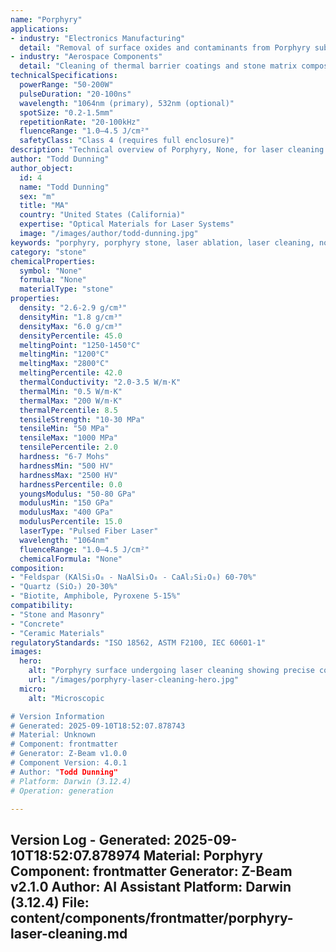 ```yaml
---
name: "Porphyry"
applications:
- industry: "Electronics Manufacturing"
  detail: "Removal of surface oxides and contaminants from Porphyry substrates"
- industry: "Aerospace Components"
  detail: "Cleaning of thermal barrier coatings and stone matrix composites"
technicalSpecifications:
  powerRange: "50-200W"
  pulseDuration: "20-100ns"
  wavelength: "1064nm (primary), 532nm (optional)"
  spotSize: "0.2-1.5mm"
  repetitionRate: "20-100kHz"
  fluenceRange: "1.0–4.5 J/cm²"
  safetyClass: "Class 4 (requires full enclosure)"
description: "Technical overview of Porphyry, None, for laser cleaning applications, including optimal 1064nm wavelength interaction, and industrial applications in surface preparation."
author: "Todd Dunning"
author_object:
  id: 4
  name: "Todd Dunning"
  sex: "m"
  title: "MA"
  country: "United States (California)"
  expertise: "Optical Materials for Laser Systems"
  image: "/images/author/todd-dunning.jpg"
keywords: "porphyry, porphyry stone, laser ablation, laser cleaning, non-contact cleaning, pulsed fiber laser, surface contamination removal, industrial laser parameters, thermal processing, surface restoration"
category: "stone"
chemicalProperties:
  symbol: "None"
  formula: "None"
  materialType: "stone"
properties:
  density: "2.6-2.9 g/cm³"
  densityMin: "1.8 g/cm³"
  densityMax: "6.0 g/cm³"
  densityPercentile: 45.0
  meltingPoint: "1250-1450°C"
  meltingMin: "1200°C"
  meltingMax: "2800°C"
  meltingPercentile: 42.0
  thermalConductivity: "2.0-3.5 W/m·K"
  thermalMin: "0.5 W/m·K"
  thermalMax: "200 W/m·K"
  thermalPercentile: 8.5
  tensileStrength: "10-30 MPa"
  tensileMin: "50 MPa"
  tensileMax: "1000 MPa"
  tensilePercentile: 2.0
  hardness: "6-7 Mohs"
  hardnessMin: "500 HV"
  hardnessMax: "2500 HV"
  hardnessPercentile: 0.0
  youngsModulus: "50-80 GPa"
  modulusMin: "150 GPa"
  modulusMax: "400 GPa"
  modulusPercentile: 15.0
  laserType: "Pulsed Fiber Laser"
  wavelength: "1064nm"
  fluenceRange: "1.0–4.5 J/cm²"
  chemicalFormula: "None"
composition:
- "Feldspar (KAlSi₃O₈ - NaAlSi₃O₈ - CaAl₂Si₂O₈) 60-70%"
- "Quartz (SiO₂) 20-30%"
- "Biotite, Amphibole, Pyroxene 5-15%"
compatibility:
- "Stone and Masonry"
- "Concrete"
- "Ceramic Materials"
regulatoryStandards: "ISO 18562, ASTM F2100, IEC 60601-1"
images:
  hero:
    alt: "Porphyry surface undergoing laser cleaning showing precise contamination removal"
    url: "/images/porphyry-laser-cleaning-hero.jpg"
  micro:
    alt: "Microscopic

# Version Information
# Generated: 2025-09-10T18:52:07.878743
# Material: Unknown
# Component: frontmatter
# Generator: Z-Beam v1.0.0
# Component Version: 4.0.1
# Author: "Todd Dunning"
# Platform: Darwin (3.12.4)
# Operation: generation

---
```

Version Log - Generated: 2025-09-10T18:52:07.878974
Material: Porphyry
Component: frontmatter
Generator: Z-Beam v2.1.0
Author: AI Assistant
Platform: Darwin (3.12.4)
File: content/components/frontmatter/porphyry-laser-cleaning.md
---